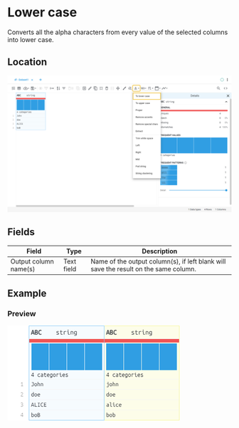# Lower case
Converts all the alpha characters from every value of the selected columns into lower case.
## Location
![Lower case on the interface](../../docs/screenshots/location/lower.png)
## Fields
Field | Type | Description
----- | ---- | -----------
Output column name(s) | Text field | Name of the output column(s), if left blank will save the result on the same column.
## Example
### Preview
![Lower case example](../../docs/screenshots/table/lower.png)